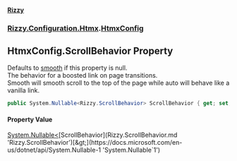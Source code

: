 #### [Rizzy](index.md 'index')
### [Rizzy.Configuration.Htmx](Rizzy.Configuration.Htmx.md 'Rizzy.Configuration.Htmx').[HtmxConfig](Rizzy.Configuration.Htmx.HtmxConfig.md 'Rizzy.Configuration.Htmx.HtmxConfig')

## HtmxConfig.ScrollBehavior Property

Defaults to [smooth](Rizzy.ScrollBehavior.md#Rizzy.ScrollBehavior.smooth 'Rizzy.ScrollBehavior.smooth') if this property is null.  
The behavior for a boosted link on page transitions.   
Smooth will smooth scroll to the top of the page while auto will behave like a vanilla link.

```csharp
public System.Nullable<Rizzy.ScrollBehavior> ScrollBehavior { get; set; }
```

#### Property Value
[System.Nullable&lt;](https://docs.microsoft.com/en-us/dotnet/api/System.Nullable-1 'System.Nullable`1')[ScrollBehavior](Rizzy.ScrollBehavior.md 'Rizzy.ScrollBehavior')[&gt;](https://docs.microsoft.com/en-us/dotnet/api/System.Nullable-1 'System.Nullable`1')